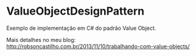 # ValueObjectDesignPattern
Exemplo de implementação em C# do padrão Value Object.

Mais detalhes no meu blog: http://robsoncastilho.com.br/2013/11/10/trabalhando-com-value-objects/
